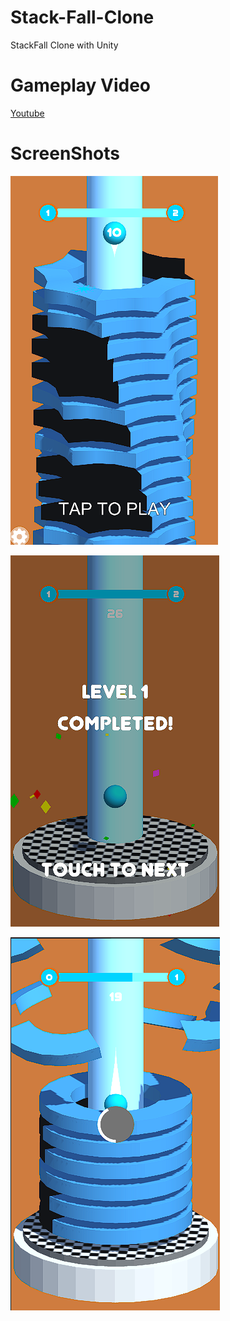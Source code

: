 # Stack-Fall-Clone
StackFall Clone with Unity

# Gameplay Video
[Youtube](https://youtu.be/iETAYhiJBv8)

# ScreenShots
![ScreenShot](https://github.com/BerkEncami/Stack-Fall-Clone/blob/main/ScreenShots/1.png)

![ScreenShot1](https://github.com/BerkEncami/Stack-Fall-Clone/blob/main/ScreenShots/2.png)

![ScreenShot2](https://github.com/BerkEncami/Stack-Fall-Clone/blob/main/ScreenShots/3.png)
